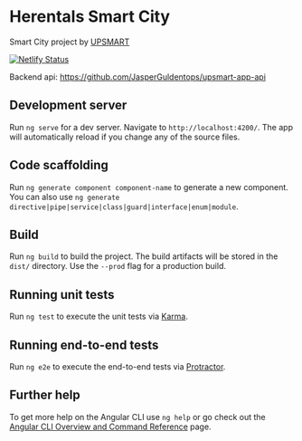 # Herentals Smart City
Smart City project by [UPSMART](http://upsmart.seppealaerts.be)

[![Netlify Status](https://api.netlify.com/api/v1/badges/5275ee29-1ff2-4e3c-bde1-ea9aaa22b375/deploy-status)](https://app.netlify.com/sites/smartcityherentals/deploys)

Backend api: https://github.com/JasperGuldentops/upsmart-app-api


## Development server

Run `ng serve` for a dev server. Navigate to `http://localhost:4200/`. The app will automatically reload if you change any of the source files.

## Code scaffolding

Run `ng generate component component-name` to generate a new component. You can also use `ng generate directive|pipe|service|class|guard|interface|enum|module`.

## Build

Run `ng build` to build the project. The build artifacts will be stored in the `dist/` directory. Use the `--prod` flag for a production build.

## Running unit tests

Run `ng test` to execute the unit tests via [Karma](https://karma-runner.github.io).

## Running end-to-end tests

Run `ng e2e` to execute the end-to-end tests via [Protractor](http://www.protractortest.org/).

## Further help

To get more help on the Angular CLI use `ng help` or go check out the [Angular CLI Overview and Command Reference](https://angular.io/cli) page.
